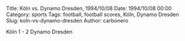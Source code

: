 Title: Köln vs. Dynamo Dresden, 1994/10/08
Date: 1994/10/08 00:00
Category: sports
Tags: football, football scores, Köln, Dynamo Dresden
Slug: koln-vs-dynamo-dresden
Author: carbonero


Köln 1 - 2 Dynamo Dresden
